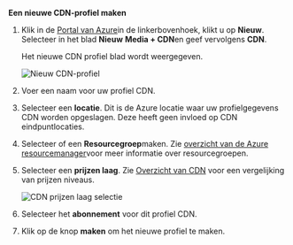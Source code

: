 **Een nieuwe CDN-profiel maken**

1. Klik in de [Portal van Azure](https://portal.azure.com)in de linkerbovenhoek, klikt u op **Nieuw**.  Selecteer in het blad **Nieuw** **Media + CDN**en geef vervolgens **CDN**.

    Het nieuwe CDN profiel blad wordt weergegeven.

    ![Nieuw CDN-profiel](./media/cdn-create-profile/new-cdn-profile-include.png)

2. Voer een naam voor uw profiel CDN.

3. Selecteer een **locatie**.  Dit is de Azure locatie waar uw profielgegevens CDN worden opgeslagen.  Deze heeft geen invloed op CDN eindpuntlocaties.

4. Selecteer of een **Resourcegroep**maken.  Zie [overzicht van de Azure resourcemanager](resource-group-overview.md#resource-groups)voor meer informatie over resourcegroepen.

5. Selecteer een **prijzen laag**.  Zie [Overzicht van CDN](cdn-overview.md#azure-cdn-features) voor een vergelijking van prijzen niveaus.
    
    ![CDN prijzen laag selectie](./media/cdn-create-profile/cdn-choose-sku-include.png)

6. Selecteer het **abonnement** voor dit profiel CDN.

7. Klik op de knop **maken** om het nieuwe profiel te maken. 